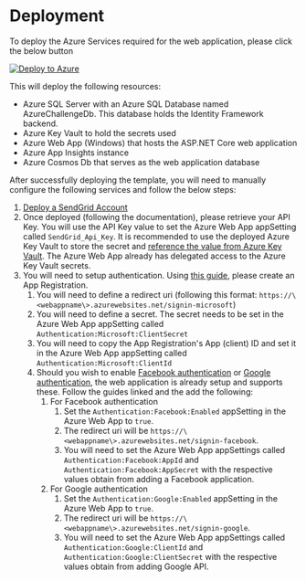 # Deployment
To deploy the Azure Services required for the web application, please click the below button

[![Deploy to Azure](https://aka.ms/deploytoazurebutton)](https://portal.azure.com/#create/Microsoft.Template/uri/https%3A%2F%2Fraw.githubusercontent.com%2Fistavrinides%2FAzureChallenge%2Fmaster%2FDeploy%2Fazchallenge.json)

This will deploy the following resources:
- Azure SQL Server with an Azure SQL Database named AzureChallengeDb. This database holds the Identity Framework backend.
- Azure Key Vault to hold the secrets used
- Azure Web App (Windows) that hosts the ASP.NET Core web application
- Azure App Insights instance
- Azure Cosmos Db that serves as the web application database

After successfully deploying the template, you will need to manually configure the following services and follow the below steps:
1. [Deploy a SendGrid Account](https://docs.microsoft.com/en-us/azure/sendgrid-dotnet-how-to-send-email)
2. Once deployed (following the documentation), please retrieve your API Key. You will use the API Key value to set the Azure Web App appSetting called `SendGrid_Api_Key`. It is recommended to use the deployed Azure Key Vault to store the secret and [reference the value from Azure Key Vault](https://docs.microsoft.com/en-us/azure/app-service/app-service-key-vault-references). The Azure Web App already has delegated access to the Azure Key Vault secrets.
3. You will need to setup authentication. Using [this guide](https://docs.microsoft.com/en-us/azure/active-directory/develop/quickstart-v2-aspnet-core-webapp?view=aspnetcore-3.1), please create an App Registration. 
   1. You will need to define a redirect uri (following this format: `https://\<webappname\>.azurewebsites.net/signin-microsoft`)
   2. You will need to define a secret. The secret needs to be set in the Azure Web App appSetting called `Authentication:Microsoft:ClientSecret`
   3. You will need to copy the App Registration's App (client) ID and set it in the Azure Web App appSetting called `Authentication:Microsoft:ClientId`
   4. Should you wish to enable [Facebook authentication](https://docs.microsoft.com/en-us/aspnet/core/security/authentication/social/facebook-logins?view=aspnetcore-3.1) or [Google authentication](https://docs.microsoft.com/en-us/aspnet/core/security/authentication/social/google-logins?view=aspnetcore-3.1), the web application is already setup and supports these. Follow the guides linked and the add the following:
      1. For Facebook authentication
         1. Set the `Authentication:Facebook:Enabled` appSetting in the Azure Web App to `true`.
         2. The redirect uri will be `https://\<webappname\>.azurewebsites.net/signin-facebook`.
         3. You will need to set the Azure Web App appSettings called `Authentication:Facebook:AppId` and `Authentication:Facebook:AppSecret` with the respective values obtain from adding a Facebook application.
      2. For Google authentication
         1. Set the `Authentication:Google:Enabled` appSetting in the Azure Web App to `true`. 
         2. The redirect uri will be `https://\<webappname\>.azurewebsites.net/signin-google`.
         3. You will need to set the Azure Web App appSettings called `Authentication:Google:ClientId` and `Authentication:Google:ClientSecret` with the respective values obtain from adding Google API.